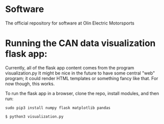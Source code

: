 # Software
The official repository for software at Olin Electric Motorsports



# Running the CAN data visualization flask app:
Currently, all of the flask app content comes from the program visualization.py
It might be nice in the future to have some central "web" program; it could
render HTML templates or something fancy like that. For now though, this works.


To run the flask app in a browser, clone the repo, install modules, and then
run:
```
sudo pip3 install numpy flask matplotlib pandas
```
```
$ python3 visualization.py
```
